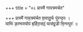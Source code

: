 +++
title = "०८ प्रास्मै गायत्रमर्चत"

+++
प्रास्मै॑ गाय॒त्रम॑र्चत वा॒वातु॒र्यः पु॑रन्द॒रः ।  
याभिः॑ का॒ण्वस्योप॑ ब॒र्हिरा॒सदं॒ यास॑द्व॒ज्री भि॒नत्पुरः॑ ॥